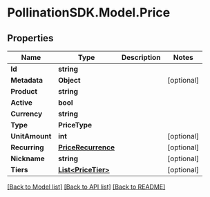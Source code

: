 
# PollinationSDK.Model.Price

## Properties

Name | Type | Description | Notes
------------ | ------------- | ------------- | -------------
**Id** | **string** |  | 
**Metadata** | **Object** |  | [optional] 
**Product** | **string** |  | 
**Active** | **bool** |  | 
**Currency** | **string** |  | 
**Type** | **PriceType** |  | 
**UnitAmount** | **int** |  | [optional] 
**Recurring** | [**PriceRecurrence**](PriceRecurrence.md) |  | [optional] 
**Nickname** | **string** |  | [optional] 
**Tiers** | [**List&lt;PriceTier&gt;**](PriceTier.md) |  | [optional] 

[[Back to Model list]](../README.md#documentation-for-models)
[[Back to API list]](../README.md#documentation-for-api-endpoints)
[[Back to README]](../README.md)

